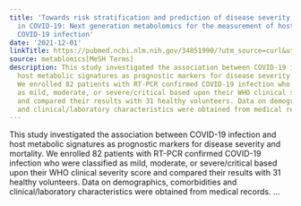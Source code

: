 ```yaml
---
title: 'Towards risk stratification and prediction of disease severity and mortality
  in COVID-19: Next generation metabolomics for the measurement of host response to
  COVID-19 infection'
date: '2021-12-01'
linkTitle: https://pubmed.ncbi.nlm.nih.gov/34851990/?utm_source=curl&utm_medium=rss&utm_campaign=pubmed-2&utm_content=1Zkrxt7ktlCbHBXEV3v65xxSnkSWNsJ1A6Fq3gBniKhGfIUslK&fc=20210907212339&ff=20211214195219&v=2.16.0
source: metablomics[MeSH Terms]
description: This study investigated the association between COVID-19 infection and
  host metabolic signatures as prognostic markers for disease severity and mortality.
  We enrolled 82 patients with RT-PCR confirmed COVID-19 infection who were classified
  as mild, moderate, or severe/critical based upon their WHO clinical severity score
  and compared their results with 31 healthy volunteers. Data on demographics, comorbidities
  and clinical/laboratory characteristics were obtained from medical records. ...
---
```

This study investigated the association between COVID-19 infection and host metabolic signatures as prognostic markers for disease severity and mortality. We enrolled 82 patients with RT-PCR confirmed COVID-19 infection who were classified as mild, moderate, or severe/critical based upon their WHO clinical severity score and compared their results with 31 healthy volunteers. Data on demographics, comorbidities and clinical/laboratory characteristics were obtained from medical records. ...